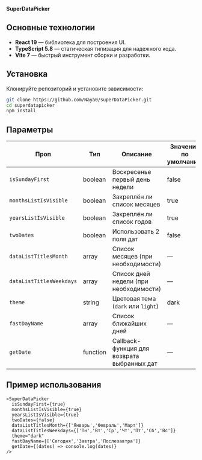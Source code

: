 **SuperDataPicker** 


## Основные технологии

- **React 19** — библиотека для построения UI.
- **TypeScript 5.8** — статическая типизация для надежного кода.
- **Vite 7** — быстрый инструмент сборки и разработки.



## Установка

Клонируйте репозиторий и установите зависимости:

```bash
git clone https://github.com/Naya0/superDataPicker.git
cd superdatapicker
npm install

```


## Параметры 

| Проп                     | Тип      | Описание                                    | Значение по умолчанию |
| ------------------------ | -------- | ------------------------------------------- | --------------------- |
| `isSundayFirst`          | boolean  | Воскресенье первый день недели              | false                 |
| `monthsListIsVisible`    | boolean  | Закреплён ли список месяцев                 | true                  |
| `yearsListIsVisible`     | boolean  | Закреплён ли список годов                   | true                  |
| `twoDates`               | boolean  | Использовать 2 поля дат                     | false                 |
| `dataListTitlesMonth`    | array    | Список месяцев (при необходимости)          | —                     |
| `dataListTitlesWeekdays` | array    | Список дней недели (при необходимости)      | —                     |
| `theme`                  | string   | Цветовая тема (`dark` или `light`)          | dark                  |
| `fastDayName`            | array    | Список ближайших дней                       | —                     |
| `getDate`                | function | Callback-функция для возврата выбранных дат | —                     |

## Пример использования 


```tsx
<SuperDataPicker
  isSundayFirst={true}
  monthsListIsVisible={true}
  yearsListIsVisible={true}
  twoDates={false}
  dataListTitlesMonth={['Январь','Февраль','Март']}
  dataListTitlesWeekdays={['Пн','Вт','Ср','Чт','Пт','Сб','Вс']}
  theme="dark"
  fastDayName={['Сегодня','Завтра','Послезавтра']}
  getDate={(dates) => console.log(dates)}
/>
```